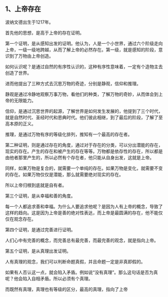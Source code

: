 <h2>1、上帝存在</h2><p data-pid="b_rzF_Mm">波纳文德出生于1217年。</p><p data-pid="h7Yj6Y-r">首先他的思想，是高于上帝的存在证明。</p><p data-pid="hsWQ_Z87">第一个证明，是从感知出发的证明。他认为，人是一个小世界，通过六个阶级走向上帝，一级一级地跨越，从而了解上帝的必然存在。第一级，就是感知的阶段，意识到了万物由上帝创造。</p><p data-pid="YtUoX_2d">如何认识呢？是通过自然的有序性认识的，这种有序性意味着，一定有个造物主去创造了世界。</p><p data-pid="WkEaOPha">进而他提出了三种方式去沉思万物的奇迹，分别是静观，信仰和推理。</p><p data-pid="MWcHONWY">静观是通过冷静地观察万事万物，看他们的种类，了解万物的奇妙，从而体会到上帝的无限能力。</p><p data-pid="60fNFkpW">信仰，是通过沉思世界的起源，了解世界是如何发生发展的，他提到了三个时代，就是自然时代、圣经时代和恩典时代。他们彼此相继，到了最后的阶段，了解了至高本原的正义。</p><p data-pid="jZMH0bwM">推理，是通过万物有序的等级化排列，推知有一个最高的存在者。</p><p data-pid="GDjnuAh_">第二种证明，则是通过存在的角度，通过对于存在的分类，可以分出潜能的存在，现实的存在。产生的存在和被产生的存在等等。万物都是依存性的存在，所以都是由他者那里产生的，所以必然有个存在者，他只能从自身出发，这就是上帝。</p><p data-pid="-XYsIbAc">同样，如果万物是复合的，就需要一个单纯的存在。如果万物是变化，就需要不变的存在。如果万物仅仅是潜能，那么就需要绝对现实的存在。</p><p data-pid="B9olPmCp">所以上帝归根到底就是自有者。</p><p data-pid="o12n0-St">第三个证明，是从幸福和善的角度。</p><p data-pid="8tdbgUI7">每一个人都追求善和幸福。为什么人要追求他呢？是因为人有上帝的概念，导致了这样的趋向。这是因为上帝是善的绝对性表达，而上帝是最圆满的存在，他不能仅仅在观念存在。</p><p data-pid="6NJeLrdk">第四个证明，是通过完善进行证明。</p><p data-pid="k7E4VZt2">人们心中有完善的概念，而完善总有最完善，而最完善的观念，就是指向上帝。</p><p data-pid="3kDdxXEN">第五个证明，是从真理出发证明。</p><p data-pid="5NnBFYkJ">人有真理的观念，我们可以判断命题真假，并且命题一定是非真即假的。</p><p data-pid="zly1Iu9a">如果有人否认这一点，就会陷入矛盾。例如说“没有真理”。那么这句话是否为真呢？他会陷入自相矛盾。所以必须有个真理。</p><p data-pid="6a006ULL">而既然有真理，真理也有等级的区分，最高的真理，指向了上帝</p><p></p><p></p><p></p><p></p><p></p><p></p><p></p>